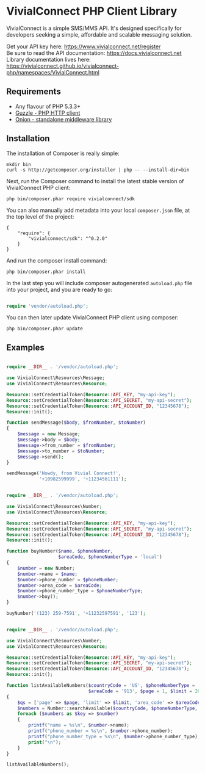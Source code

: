 # VivialConnect PHP Client Library

VivialConnect is a simple SMS/MMS API. It's designed specifically for developers seeking a simple, affordable and scalable messaging solution.

Get your API key here: https://www.vivialconnect.net/register <br>
Be sure to read the API documentation: https://docs.vivialconnect.net <br>
Library documentation lives here: https://vivialconnect.github.io/vivialconnect-php/namespaces/VivialConnect.html


Requirements
------------

* Any flavour of PHP 5.3.3+
* [Guzzle - PHP HTTP client](https://github.com/guzzle/guzzle)
* [Onion - standalone middleware library](https://github.com/esbenp/onion)

Installation
------------

The installation of Composer is really simple:

```
mkdir bin
curl -s http://getcomposer.org/installer | php -- --install-dir=bin
```

Next, run the Composer command to install the latest stable version of VivialConnect PHP client:

```
php bin/composer.phar require vivialconnect/sdk
```

You can also manually add metadata into your local `composer.json` file, at the top level of the project:

```
{
    "require": {
        "vivialconnect/sdk": "^0.2.0"
    }
}
```

And run the composer install command:

```
php bin/composer.phar install
```

In the last step you will include composer autogenerated `autoload.php` file into your project, and you are ready to go:

```php

require 'vendor/autoload.php';

```

You can then later update VivialConnect PHP client using composer:

```
php bin/composer.phar update
```

Examples
--------

```php

require __DIR__ . '/vendor/autoload.php';

use VivialConnect\Resources\Message;
use VivialConnect\Resources\Resource;

Resource::setCredentialToken(Resource::API_KEY, "my-api-key");
Resource::setCredentialToken(Resource::API_SECRET, "my-api-secret");
Resource::setCredentialToken(Resource::API_ACCOUNT_ID, "12345678");
Resource::init();

function sendMessage($body, $fromNumber, $toNumber)
{
    $message = new Message;
    $message->body = $body;
    $message->from_number = $fromNumber;
    $message->to_number = $toNumber;
    $message->send();
}

sendMessage('Howdy, from Vivial Connect!',
            '+10982599999', '+11234561111');
```

```php

require __DIR__ . '/vendor/autoload.php';

use VivialConnect\Resources\Number;
use VivialConnect\Resources\Resource;

Resource::setCredentialToken(Resource::API_KEY, "my-api-key");
Resource::setCredentialToken(Resource::API_SECRET, "my-api-secret");
Resource::setCredentialToken(Resource::API_ACCOUNT_ID, "12345678");
Resource::init();

function buyNumber($name, $phoneNumber,
                   $areaCode, $phoneNumberType = 'local')
{
    $number = new Number;
    $number->name = $name;
    $number->phone_number = $phoneNumber;
    $number->area_code = $areaCode;
    $number->phone_number_type = $phoneNumberType;
    $number->buy();
}

buyNumber('(123) 259-7591', '+11232597591', '123');

```

```php

require __DIR__ . '/vendor/autoload.php';

use VivialConnect\Resources\Number;
use VivialConnect\Resources\Resource;

Resource::setCredentialToken(Resource::API_KEY, "my-api-key");
Resource::setCredentialToken(Resource::API_SECRET, "my-api-secret");
Resource::setCredentialToken(Resource::API_ACCOUNT_ID, "12345678");
Resource::init();

function listAvailableNumbers($countryCode = 'US', $phoneNumberType = 'local',
                              $areaCode = '913', $page = 1, $limit = 20)
{
    $qs = ['page' => $page, 'limit' => $limit, 'area_code' => $areaCode];
    $numbers = Number::searchAvailable($countryCode, $phoneNumberType, $qs);
    foreach ($numbers as $key => $number)
    {
        printf("name = %s\n", $number->name);
        printf("phone_number = %s\n", $number->phone_number);
        printf("phone_number_type = %s\n", $number->phone_number_type);
        print("\n");
    }
}

listAvailableNumbers();
```
